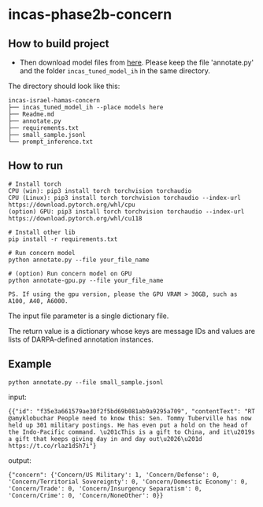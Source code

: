 # incas-phase2b-concern

## How to build project

* Then download model files from [here](). Please keep the file 'annotate.py' and the folder `incas_tuned_model_ih` in the same directory.

The directory should look like this:

````
incas-israel-hamas-concern
├── incas_tuned_model_ih --place models here
├── Readme.md
├── annotate.py
├── requirements.txt
├── small_sample.jsonl
└── prompt_inference.txt

````
## How to run
```
# Install torch
CPU (win): pip3 install torch torchvision torchaudio
CPU (Linux): pip3 install torch torchvision torchaudio --index-url https://download.pytorch.org/whl/cpu
(option) GPU: pip3 install torch torchvision torchaudio --index-url https://download.pytorch.org/whl/cu118

# Install other lib
pip install -r requirements.txt

# Run concern model
python annotate.py --file your_file_name

# (option) Run concern model on GPU
python annotate-gpu.py --file your_file_name

PS. If using the gpu version, please the GPU VRAM > 30GB, such as A100, A40, A6000.
```

The input file parameter is a single dictionary file.

The return value is a dictionary whose keys are message IDs and values are lists of DARPA-defined annotation instances.

## Example
```
python annotate.py --file small_sample.jsonl
```

input:
```
{{"id": "f35e3a661579ae30f2f5bd69b081ab9a9295a709", "contentText": "RT @amyklobuchar People need to know this: Sen. Tommy Tuberville has now held up 301 military postings. He has even put a hold on the head of the Indo-Pacific command. \u201cThis is a gift to China, and it\u2019s a gift that keeps giving day in and day out\u2026\u201d https://t.co/rlaz1dSh7i"}
```

output:
```
{"concern": {'Concern/US Military': 1, 'Concern/Defense': 0, 'Concern/Territorial Sovereignty': 0, 'Concern/Domestic Economy': 0, 'Concern/Trade': 0, 'Concern/Insurgency Separatism': 0, 'Concern/Crime': 0, 'Concern/NoneOther': 0}}
```

